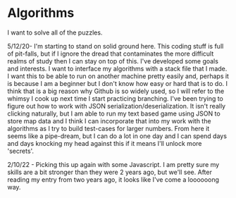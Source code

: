 # Algorithms
I want to solve all of the puzzles. 

5/12/20- I'm starting to stand on solid ground here. This coding stuff is full of pit-falls, but if I ignore the dread that contaminates the more difficult realms of study then I can stay on top of this. I've developed some goals and interests.
I want to interface my algorithms with a stack file that I made. I want this to be able to run on another machine pretty easily and, perhaps it is because I am a beginner but I don't know how easy or hard that is to do. I think that is a big reason why Github is so widely used, so I will refer to the whimsy I cook up next time I start practicing branching.
I've been trying to figure out how to work with JSON serialization/deserialization. It isn't really clicking naturally, but I am able to run my text based game using JSON to store map data and I think I can incorporate that into my work with the algorithms as I try to build test-cases for larger numbers.
From here it seems like a pipe-dream, but I can do a lot in one day and I can spend days and days knocking my head against this if it means I'll unlock more 'secrets'. 

2/10/22 - Picking this up again with some Javascript. I am pretty sure my skills are a bit stronger than they were 2 years ago, but we'll see. After reading my entry from two years ago, it looks like I've come a loooooong way.
